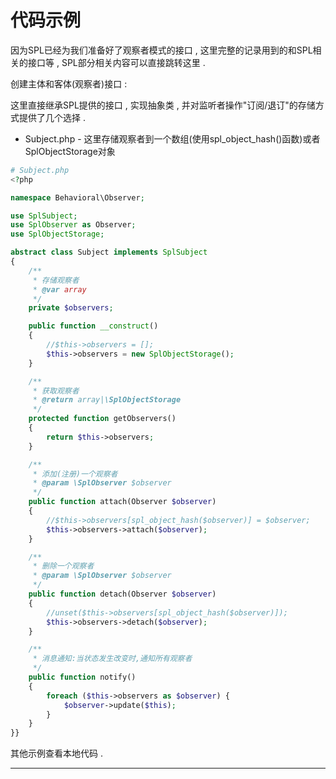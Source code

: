 # 代码示例

因为SPL已经为我们准备好了观察者模式的接口 , 这里完整的记录用到的和SPL相关的接口等 , SPL部分相关内容可以直接跳转这里 .

创建主体和客体\(观察者\)接口 :

这里直接继承SPL提供的接口 , 实现抽象类 , 并对监听者操作"订阅/退订"的存储方式提供了几个选择 .

* Subject.php - 这里存储观察者到一个数组\(使用spl\_object\_hash\(\)函数\)或者SplObjectStorage对象

```php
# Subject.php
<?php

namespace Behavioral\Observer;

use SplSubject;
use SplObserver as Observer;
use SplObjectStorage;

abstract class Subject implements SplSubject
{
    /**
     * 存储观察者
     * @var array
     */
    private $observers;

    public function __construct()
    {
        //$this->observers = [];
        $this->observers = new SplObjectStorage();
    }

    /**
     * 获取观察者
     * @return array|\SplObjectStorage
     */
    protected function getObservers()
    {
        return $this->observers;
    }

    /**
     * 添加(注册)一个观察者
     * @param \SplObserver $observer
     */
    public function attach(Observer $observer)
    {
        //$this->observers[spl_object_hash($observer)] = $observer;
        $this->observers->attach($observer);
    }

    /**
     * 删除一个观察者
     * @param \SplObserver $observer
     */
    public function detach(Observer $observer)
    {
        //unset($this->observers[spl_object_hash($observer)]);
        $this->observers->detach($observer);
    }

    /**
     * 消息通知:当状态发生改变时,通知所有观察者
     */
    public function notify()
    {
        foreach ($this->observers as $observer) {
            $observer->update($this);
        }
    }
}}
```

其他示例查看本地代码 .

---



